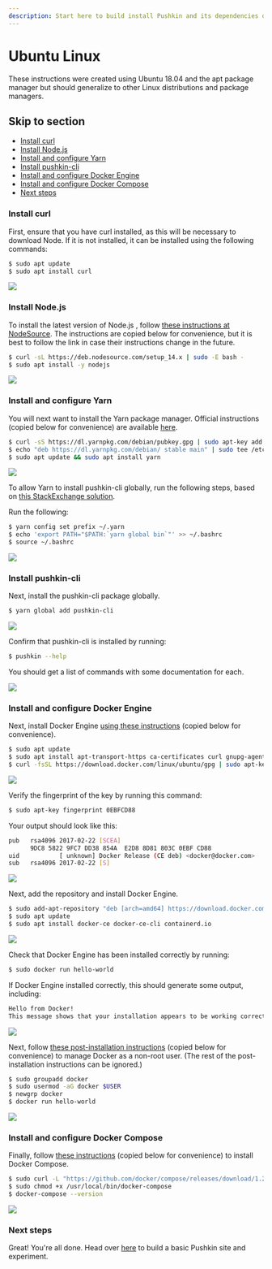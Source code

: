```yaml
---
description: Start here to build install Pushkin and its dependencies on Ubuntu Linux.
---
```


# Ubuntu Linux

These instructions were created using Ubuntu 18.04 and the apt package manager but should generalize to other Linux distributions and package managers.

## Skip to section

* [Install curl](ubuntu-install.md#install-curl)
* [Install Node.js](ubuntu-install.md#install-nodejs)
* [Install and configure Yarn](ubuntu-install.md#install-and-configure-yarn)
* [Install pushkin-cli](ubuntu-install.md#install-pushkin-cli)
* [Install and configure Docker Engine](ubuntu-install.md#install-and-configure-docker-engine)
* [Install and configure Docker Compose](ubuntu-install.md#install-and-configure-docker-compose)
* [Next steps](ubuntu-install.md#next-steps)

### Install curl

First, ensure that you have curl installed, as this will be necessary to download Node. If it is not installed, it can be installed using the following commands:

```bash
$ sudo apt update
$ sudo apt install curl
```

![](../../.gitbook/assets/ubuntu1.gif)

### Install Node.js

To install the latest version of Node.js , follow [these instructions at NodeSource](https://github.com/nodesource/distributions/blob/master/README.md#installation-instructions). The instructions are copied below for convenience, but it is best to follow the link in case their instructions change in the future.

```bash
$ curl -sL https://deb.nodesource.com/setup_14.x | sudo -E bash -
$ sudo apt install -y nodejs
```

![](../../.gitbook/assets/ubuntu2.gif)

### Install and configure Yarn

You will next want to install the Yarn package manager. Official instructions \(copied below for convenience\) are available [here](https://classic.yarnpkg.com/en/docs/install/#debian-stable).

```bash
$ curl -sS https://dl.yarnpkg.com/debian/pubkey.gpg | sudo apt-key add -
$ echo "deb https://dl.yarnpkg.com/debian/ stable main" | sudo tee /etc/apt/sources.list.d/yarn.list
$ sudo apt update && sudo apt install yarn
```

![](../../.gitbook/assets/ubuntu3.gif)

To allow Yarn to install pushkin-cli globally, run the following steps, based on [this StackExchange solution](https://stackoverflow.com/a/53879534).

Run the following:

```bash
$ yarn config set prefix ~/.yarn
$ echo 'export PATH="$PATH:`yarn global bin`"' >> ~/.bashrc
$ source ~/.bashrc
```

![](../../.gitbook/assets/ubuntu4.gif)

### Install pushkin-cli

Next, install the pushkin-cli package globally.

```bash
$ yarn global add pushkin-cli
```

![](../../.gitbook/assets/ubuntu5.gif)

Confirm that pushkin-cli is installed by running:

```bash
$ pushkin --help
```

You should get a list of commands with some documentation for each.

![](../../.gitbook/assets/ubuntu6.gif)

### Install and configure Docker Engine

Next, install Docker Engine [using these instructions](https://docs.docker.com/engine/install/ubuntu/) \(copied below for convenience\).

```bash
$ sudo apt update
$ sudo apt install apt-transport-https ca-certificates curl gnupg-agent software-properties-common
$ curl -fsSL https://download.docker.com/linux/ubuntu/gpg | sudo apt-key add -
```

![](../../.gitbook/assets/ubuntu7.gif)

Verify the fingerprint of the key by running this command:

```bash
$ sudo apt-key fingerprint 0EBFCD88
```

Your output should look like this:

```bash
pub   rsa4096 2017-02-22 [SCEA]
      9DC8 5822 9FC7 DD38 854A  E2D8 8D81 803C 0EBF CD88
uid           [ unknown] Docker Release (CE deb) <docker@docker.com>
sub   rsa4096 2017-02-22 [S]
```

![](../../.gitbook/assets/ubuntu8.gif)

Next, add the repository and install Docker Engine.

```bash
$ sudo add-apt-repository "deb [arch=amd64] https://download.docker.com/linux/ubuntu $(lsb_release -cs) stable"
$ sudo apt update
$ sudo apt install docker-ce docker-ce-cli containerd.io
```

![](../../.gitbook/assets/ubuntu9.gif)

Check that Docker Engine has been installed correctly by running:

```bash
$ sudo docker run hello-world
```

If Docker Engine installed correctly, this should generate some output, including:

```bash
Hello from Docker!
This message shows that your installation appears to be working correctly.
```

![](../../.gitbook/assets/ubuntu10.gif)

Next, follow [these post-installation instructions](https://docs.docker.com/engine/install/linux-postinstall/#manage-docker-as-a-non-root-user) \(copied below for convenience\) to manage Docker as a non-root user. \(The rest of the post-installation instructions can be ignored.\)

```bash
$ sudo groupadd docker
$ sudo usermod -aG docker $USER
$ newgrp docker 
$ docker run hello-world
```

![](../../.gitbook/assets/ubuntu11.gif)

### Install and configure Docker Compose

Finally, follow [these instructions](https://docs.docker.com/compose/install/#install-compose-on-linux-systems) \(copied below for convenience\) to install Docker Compose.

```bash
$ sudo curl -L "https://github.com/docker/compose/releases/download/1.26.2/docker-compose-$(uname -s)-$(uname -m)" -o /usr/local/bin/docker-compose
$ sudo chmod +x /usr/local/bin/docker-compose
$ docker-compose --version
```

![](../../.gitbook/assets/ubuntu12.gif)

### Next steps

Great! You're all done. Head over [here](../quickstart.md) to build a basic Pushkin site and experiment.


